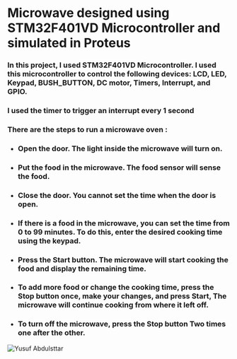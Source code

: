 # Microwave designed using STM32F401VD Microcontroller and simulated in Proteus
### In this project, I used STM32F401VD Microcontroller. I used this microcontroller to control the following devices: LCD, LED, Keypad, BUSH_BUTTON, DC motor, Timers, Interrupt, and GPIO.
### I used the timer to trigger an interrupt every 1 second 
### There are the steps to run a microwave oven : 
- ### Open the door. The light inside the microwave will turn on.
- ### Put the food in the microwave. The food sensor will sense the food.
- ### Close the door. You cannot set the time when the door is open.
- ### If there is a food in the microwave, you can set the time from 0 to 99 minutes. To do this, enter the desired cooking time using the keypad.
- ### Press the Start button. The microwave will start cooking the food and display the remaining time.
- ### To add more food or change the cooking time, press the Stop button once, make your changes, and press Start, The microwave will continue cooking from where it left off.
- ### To turn off the microwave, press the Stop button Two times one after the other.

![Yusuf Abdulsttar](https://github.com/Yusufabdulsttar/Microwave-Oven/assets/134774623/7040de75-66fd-450a-a596-4d76d1576d1f)

